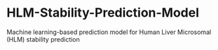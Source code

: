# HLM-Stability-Prediction-Model
Machine learning-based prediction model for Human Liver Microsomal (HLM) stability prediction
